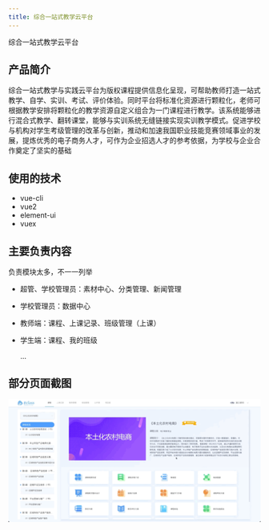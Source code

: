 ```yaml
---
title: 综合一站式教学云平台
---
```


[//]: # ([综合一站式教学云平台]&#40;https://yun.yikeos.com/&#41;)
综合一站式教学云平台

## 产品简介
综合一站式教学与实践云平台为版权课程提供信息化呈现，可帮助教师打造一站式教学、自学、实训、考试、评价体验。同时平台将标准化资源进行颗粒化，老师可根据教学安排将颗粒化的教学资源自定义组合为一门课程进行教学。该系统能够进行混合式教学、翻转课堂，能够与实训系统无缝链接实现实训教学模式。促进学校与机构对学生考级管理的改革与创新，推动和加速我国职业技能竞赛领域事业的发展，提炼优秀的电子商务人才，可作为企业招选人才的参考依据，为学校与企业合作奠定了坚实的基础

## 使用的技术
- vue-cli
- vue2
- element-ui
- vuex

## 主要负责内容
负责模块太多，不一一列举
- 超管、学校管理员：素材中心、分类管理、新闻管理
- 学校管理员：数据中心
- 教师端：课程、上课记录、班级管理（上课）
- 学生端：课程、我的班级

  ...

## 部分页面截图

![An image](../../images/yun.gif)